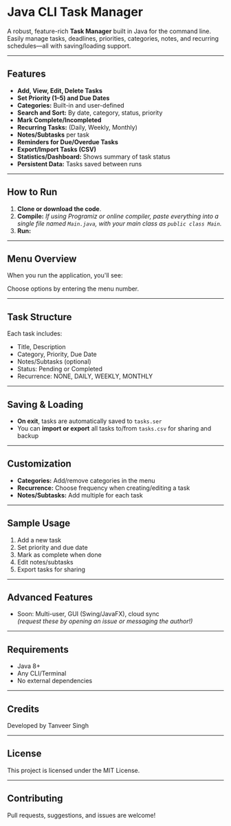 # Java CLI Task Manager

A robust, feature-rich **Task Manager** built in Java for the command line.  
Easily manage tasks, deadlines, priorities, categories, notes, and recurring schedules—all with saving/loading support.

---

## Features

- **Add, View, Edit, Delete Tasks**
- **Set Priority (1–5) and Due Dates**
- **Categories:** Built-in and user-defined
- **Search and Sort:** By date, category, status, priority
- **Mark Complete/Incompleted**
- **Recurring Tasks:** (Daily, Weekly, Monthly)
- **Notes/Subtasks** per task
- **Reminders for Due/Overdue Tasks**
- **Export/Import Tasks (CSV)**
- **Statistics/Dashboard:** Shows summary of task status
- **Persistent Data:** Tasks saved between runs

---

## How to Run

1. **Clone or download the code**.
2. **Compile:**
   _If using Programiz or online compiler, paste everything into a single file named `Main.java`, with your main class as `public class Main`._
3. **Run:**

---

## Menu Overview

When you run the application, you'll see:

Choose options by entering the menu number.

---

## Task Structure

Each task includes:

- Title, Description
- Category, Priority, Due Date
- Notes/Subtasks (optional)
- Status: Pending or Completed
- Recurrence: NONE, DAILY, WEEKLY, MONTHLY

---

## Saving & Loading

- **On exit**, tasks are automatically saved to `tasks.ser`
- You can **import or export** all tasks to/from `tasks.csv` for sharing and backup

---

## Customization

- **Categories:** Add/remove categories in the menu
- **Recurrence:** Choose frequency when creating/editing a task
- **Notes/Subtasks:** Add multiple for each task

---

## Sample Usage

1. Add a new task
2. Set priority and due date
3. Mark as complete when done
4. Edit notes/subtasks
5. Export tasks for sharing

---

## Advanced Features

- Soon: Multi-user, GUI (Swing/JavaFX), cloud sync  
  _(request these by opening an issue or messaging the author!)_

---

## Requirements

- Java 8+
- Any CLI/Terminal
- No external dependencies

---

## Credits

Developed by Tanveer Singh

---

## License

This project is licensed under the MIT License.

---

## Contributing

Pull requests, suggestions, and issues are welcome!


